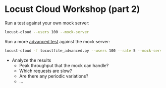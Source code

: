 # Locust Cloud Workshop (part 2)

Run a test against your own mock server:

```bash
locust-cloud --users 100 --mock-server
```

Run a more [advanced test](locustfile_advanced.py) against the mock server:

```bash
locust-cloud -f locustfile_advanced.py --users 100 --rate 5 --mock-server
```

* Analyze the results
  * Peak throughput that the mock can handle?
  * Which requests are slow?
  * Are there any periodic variations?
  * ...
